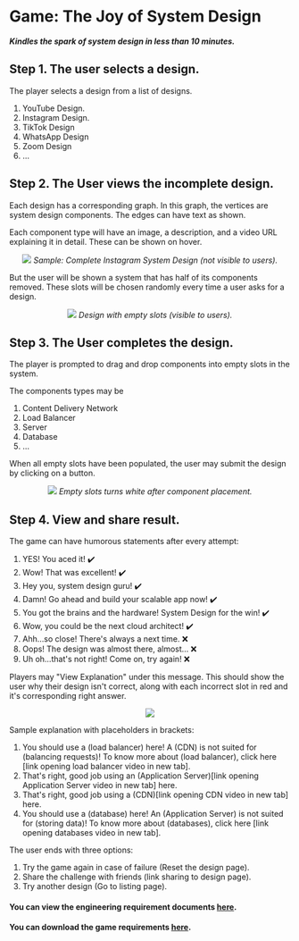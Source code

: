 # Game: The Joy of System Design
___Kindles the spark of system design in less than 10 minutes.___

## Step 1. The user selects a design.

The player selects a design from a list of designs.

1. YouTube Design.
2. Instagram Design.
3. TikTok Design
4. WhatsApp Design
5. Zoom Design
6. …

## Step 2. The User views the incomplete design.

Each design has a corresponding graph. In this graph, the vertices are system design components. The edges can have text as shown.

Each component type will have an image, a description, and a video URL explaining it in detail. These can be shown on hover.
<p align="center">
<img src="https://cdn.interviewready.io/instagram%20design.png">
            <i>Sample: Complete Instagram System Design (not visible to users).</i>
</p>

But the user will be shown a system that has half of its components removed. These slots will be chosen randomly every time a user asks for a design.

<p align="center">
<img src="https://cdn.interviewready.io/instagram%20blank%20design.png">
<i>Design with empty slots (visible to users).</i>
</p>

## Step 3. The User completes the design.

The player is prompted to drag and drop components into empty slots in the system.

The components types may be

1. Content Delivery Network
2. Load Balancer
3. Server
4. Database
5. …

When all empty slots have been populated, the user may submit the design by clicking on a button.

<p align="center">
<img src="https://cdn.interviewready.io/complete%20design%20instagram.png">
                                     <i>Empty slots turns white after component placement.</i>

</p>

## Step 4. View and share result.

The game can have humorous statements after every attempt:

1. YES! You aced it! ✔️
2. Wow! That was excellent! ✔️
3. Hey you, system design guru! ✔️
4. Damn! Go ahead and build your scalable app now! ✔️
5. You got the brains and the hardware! System Design for the win! ✔️
6. Wow, you could be the next cloud architect! ✔️
7. Ahh…so close! There's always a next time. ❌
8. Oops! The design was almost there, almost… ❌
9. Uh oh…that's not right! Come on, try again! ❌

Players may "View Explanation" under this message. This should show the user why their design isn't correct, along with each incorrect slot in red and it's corresponding right answer.

<p align="center">
<img src="https://cdn.interviewready.io/incorrect%20image%20instagram.png">
</p>

Sample explanation with placeholders in brackets:

1. You should use a (load balancer) here! A (CDN) is not suited for (balancing requests)!
   To know more about (load balancer), click here [link opening load balancer video in new tab].
2. That's right, good job using an (Application Server)[link opening Application Server video in new tab] here.
3. That's right, good job using a (CDN)[link opening CDN video in new tab] here.
4. You should use a (database) here! An (Application Server) is not suited for (storing data)!
   To know more about (databases), click here [link opening databases video in new tab].

The user ends with three options:

1. Try the game again in case of failure (Reset the design page). 
2. Share the challenge with friends (link sharing to design page).
3. Try another design (Go to listing page).

#### You can view the engineering requirement documents [here](https://cdn.interviewready.io/Joy+Of+System+Design_+Engineering+Requirements.pdf).

#### You can download the game requirements [here](https://cdn.interviewready.io/The+joy+of+System+Design+-+v2.pdf).
